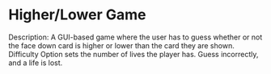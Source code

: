 # Higher/Lower Game

Description: A GUI-based game where the user has to guess whether or not the face down card is higher or lower than the card they are shown.
Difficulty Option sets the number of lives the player has. Guess incorrectly, and a life is lost.
